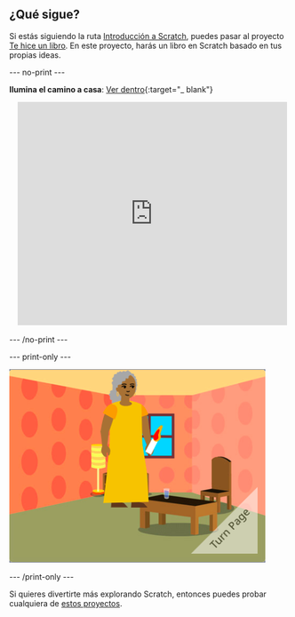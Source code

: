 ## ¿Qué sigue?

Si estás siguiendo la ruta [Introducción a Scratch](https://projects.raspberrypi.org/en/pathway/scratch-intro), puedes pasar al proyecto [Te hice un libro](https://projects.raspberrypi.org/en/projects/i-made-you-a-book). En este proyecto, harás un libro en Scratch basado en tus propias ideas.

--- no-print ---

**Ilumina el camino a casa**: [Ver dentro](https://scratch.mit.edu/projects/499860786/editor){:target="_ blank"}
<div class="scratch-preview" style="margin-left: 15px;">
  <iframe allowtransparency="true" width="485" height="402" src="https://scratch.mit.edu/projects/embed/499860786/?autostart=false" frameborder="0"></iframe>
</div>

--- /no-print ---

--- print-only ---

![Un proyecto de 'Te hice un libro'.](images/book-cover.png)

--- /print-only ---

Si quieres divertirte más explorando Scratch, entonces puedes probar cualquiera de [estos proyectos](https://projects.raspberrypi.org/en/projects?software%5B%5D=scratch&curriculum%5B%5D=%201).


